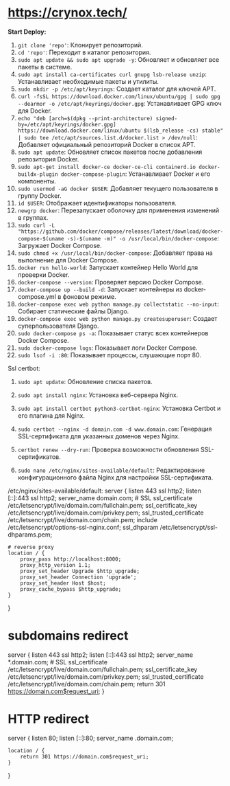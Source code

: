 # https://crynox.tech/

**Start Deploy:**

1. `git clone 'repo'`: Клонирует репозиторий.
2. `cd 'repo'`: Переходит в каталог репозитория.
3. `sudo apt update && sudo apt upgrade -y`: Обновляет и обновляет все пакеты в системе.
4. `sudo apt install ca-certificates curl gnupg lsb-release unzip`: Устанавливает необходимые пакеты и утилиты.
5. `sudo mkdir -p /etc/apt/keyrings`: Создает каталог для ключей APT.
6. `curl -fsSL https://download.docker.com/linux/ubuntu/gpg | sudo gpg --dearmor -o /etc/apt/keyrings/docker.gpg`: Устанавливает GPG ключ для Docker.
7. `echo "deb [arch=$(dpkg --print-architecture) signed-by=/etc/apt/keyrings/docker.gpg] https://download.docker.com/linux/ubuntu $(lsb_release -cs) stable" | sudo tee /etc/apt/sources.list.d/docker.list > /dev/null`: Добавляет официальный репозиторий Docker в список APT.
8. `sudo apt update`: Обновляет список пакетов после добавления репозитория Docker.
9. `sudo apt-get install docker-ce docker-ce-cli containerd.io docker-buildx-plugin docker-compose-plugin`: Устанавливает Docker и его компоненты.
10. `sudo usermod -aG docker $USER`: Добавляет текущего пользователя в группу Docker.
11. `id $USER`: Отображает идентификаторы пользователя.
12. `newgrp docker`: Перезапускает оболочку для применения изменений в группах.
13. `sudo curl -L "https://github.com/docker/compose/releases/latest/download/docker-compose-$(uname -s)-$(uname -m)" -o /usr/local/bin/docker-compose`: Загружает Docker Compose.
14. `sudo chmod +x /usr/local/bin/docker-compose`: Добавляет права на выполнение для Docker Compose.
15. `docker run hello-world`: Запускает контейнер Hello World для проверки Docker.
16. `docker-compose --version`: Проверяет версию Docker Compose.
17. `docker-compose up --build -d`: Запускает контейнеры из docker-compose.yml в фоновом режиме.
18. `docker-compose exec web python manage.py collectstatic --no-input`: Собирает статические файлы Django.
19. `docker-compose exec web python manage.py createsuperuser`: Создает суперпользователя Django.
20. `sudo docker-compose ps -a`: Показывает статус всех контейнеров Docker Compose.
21. `sudo docker-compose logs`: Показывает логи Docker Compose.
22. `sudo lsof -i :80`: Показывает процессы, слушающие порт 80.


Ssl certbot:

1. `sudo apt update`: Обновление списка пакетов.

2. `sudo apt install nginx`: Установка веб-сервера Nginx.

3. `sudo apt install certbot python3-certbot-nginx`: Установка Certbot и его плагина для Nginx.

4. `sudo certbot --nginx -d domain.com -d www.domain.com`: Генерация SSL-сертификата для указанных доменов через Nginx.

5. `certbot renew --dry-run`: Проверка возможности обновления SSL-сертификатов.

6. `sudo nano /etc/nginx/sites-available/default`: Редактирование конфигурационного файла Nginx для настройки SSL-сертификата.

/etc/nginx/sites-available/default:
server { 
    listen                  443 ssl http2; 
    listen                  [::]:443 ssl http2; 
    server_name             domain.com; 
    # SSL 
    ssl_certificate         /etc/letsencrypt/live/domain.com/fullchain.pem; 
    ssl_certificate_key     /etc/letsencrypt/live/domain.com/privkey.pem; 
    ssl_trusted_certificate /etc/letsencrypt/live/domain.com/chain.pem; 
    include /etc/letsencrypt/options-ssl-nginx.conf; 
    ssl_dhparam /etc/letsencrypt/ssl-dhparams.pem; 
 
    # reverse proxy 
    location / { 
        proxy_pass http://localhost:8000; 
        proxy_http_version 1.1; 
        proxy_set_header Upgrade $http_upgrade; 
        proxy_set_header Connection 'upgrade'; 
        proxy_set_header Host $host; 
        proxy_cache_bypass $http_upgrade; 
    } 
 
} 
 
# subdomains redirect 
server { 
    listen                  443 ssl http2; 
    listen                  [::]:443 ssl http2; 
    server_name             *.domain.com; 
    # SSL 
    ssl_certificate         /etc/letsencrypt/live/domain.com/fullchain.pem; 
    ssl_certificate_key     /etc/letsencrypt/live/domain.com/privkey.pem; 
    ssl_trusted_certificate /etc/letsencrypt/live/domain.com/chain.pem; 
    return                  301 https://domain.com$request_uri; 
} 
 
# HTTP redirect 
server { 
    listen      80; 
    listen      [::]:80; 
    server_name .domain.com; 
 
    location / { 
        return 301 https://domain.com$request_uri; 
    } 
}
